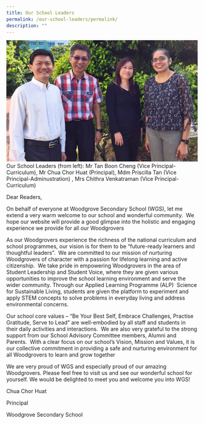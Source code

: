 ```yaml
---
title: Our School Leaders
permalink: /our-school-leaders/permalink/
description: ""
---
```

![](/images/School%20leaders/sl%20v3%20(2).jpg)
Our School Leaders (from left): Mr Tan Boon Cheng (Vice Principal-Curriculum), Mr Chua Chor Huat (Principal), Mdm Priscilla Tan (Vice Principal-Adminustration) , Mrs Chithra Venkatraman (Vice Principal-Curriculum)


Dear Readers,

On behalf of everyone at Woodgrove Secondary School (WGS), let me extend a very warm welcome to our school and wonderful community.  We hope our website will provide a good glimpse into the holistic and engaging experience we provide for all our Woodgrovers

As our Woodgrovers experience the richness of the national curriculum and school programmes, our vision is for them to be “future-ready learners and thoughtful leaders”.  We are committed to our mission of nurturing Woodgrovers of character with a passion for lifelong learning and active citizenship.  We take pride in empowering Woodgrovers in the area of Student Leadership and Student Voice, where they are given various opportunities to improve the school learning environment and serve the wider community. Through our Applied Learning Programme (ALP)  Science for Sustainable Living, students are given the platform to experiment and apply STEM concepts to solve problems in everyday living and address environmental concerns.

Our school core values – “Be Your Best Self, Embrace Challenges, Practise Gratitude, Serve to Lead” are well-embodied by all staff and students in their daily activities and interactions.  We are also very grateful to the strong support from our School Advisory Committee members, Alumni and Parents.  With a clear focus on our school’s Vision, Mission and Values, it is our collective commitment in providing a safe and nurturing environment for all Woodgrovers to learn and grow together

We are very proud of WGS and especially proud of our amazing Woodgrovers. Please feel free to visit us and see our wonderful school for yourself. We would be delighted to meet you and welcome you into WGS!

Chua Chor Huat

Principal

Woodgrove Secondary School